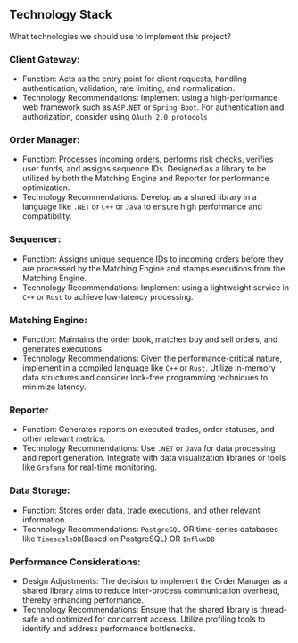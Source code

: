 ## Technology Stack
What technologies we should use to implement this project?

### Client Gateway:
   - Function: Acts as the entry point for client requests, handling authentication, validation, rate limiting, and normalization.   
   - Technology Recommendations: Implement using a high-performance web framework such as `ASP.NET` or `Spring Boot`. For authentication and authorization, consider using `OAuth 2.0 protocols`
### Order Manager:
   - Function: Processes incoming orders, performs risk checks, verifies user funds, and assigns sequence IDs. Designed as a library to be utilized by both the Matching Engine and Reporter for performance optimization.   
   - Technology Recommendations: Develop as a shared library in a language like `.NET` or `C++` or `Java` to ensure high performance and compatibility.
### Sequencer:
   - Function: Assigns unique sequence IDs to incoming orders before they are processed by the Matching Engine and stamps executions from the Matching Engine.   
   - Technology Recommendations: Implement using a lightweight service in `C++` or `Rust` to achieve low-latency processing.
### Matching Engine:
   - Function: Maintains the order book, matches buy and sell orders, and generates executions.   
   - Technology Recommendations: Given the performance-critical nature, implement in a compiled language like `C++` or `Rust`. Utilize in-memory data structures and consider lock-free programming techniques to minimize latency.
### Reporter
   - Function: Generates reports on executed trades, order statuses, and other relevant metrics.   
   - Technology Recommendations: Use `.NET` or `Java` for data processing and report generation. Integrate with data visualization libraries or tools like `Grafana` for real-time monitoring.
### Data Storage:
   - Function: Stores order data, trade executions, and other relevant information.   
   - Technology Recommendations: `PostgreSQL` OR time-series databases like `TimescaleDB`(Based on PostgreSQL) OR `InfluxDB`
### Performance Considerations:
   - Design Adjustments: The decision to implement the Order Manager as a shared library aims to reduce inter-process communication overhead, thereby enhancing performance.   
   - Technology Recommendations: Ensure that the shared library is thread-safe and optimized for concurrent access. Utilize profiling tools to identify and address performance bottlenecks.